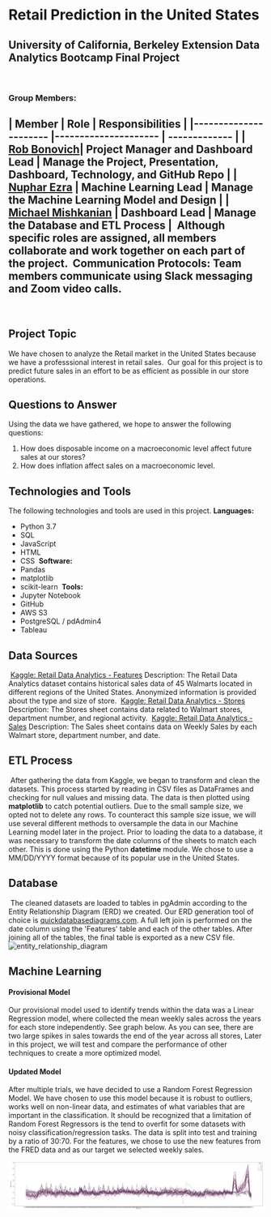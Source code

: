 # Retail Prediction in the United States
​
University of California, Berkeley Extension Data Analytics Bootcamp Final Project
​
---
​
### Group Members:
​
| Member               	| Role 	                 | Responsibilities                                                 |
|----------------------	|---------------------   | -------------                                                    |
| [Rob Bonovich](https://github.com/rbobo22)|  Project Manager and Dashboard Lead    	 |  Manage the Project, Presentation, Dashboard, Technology, and GitHub Repo   |
| [Nuphar Ezra](https://github.com/nupharezra)    	|  Machine Learning Lead         |  Manage the Machine Learning Model and Design                             |
| [Michael Mishkanian](https://github.com/Mishkanian)       	|  Dashboard Lead |  Manage the Database and ETL Process 	                |
​
Although specific roles are assigned, all members collaborate and work together on each part of the project. 
​
**Communication Protocols:** Team members communicate using Slack messaging and Zoom video calls.
​
---
​
## Project Topic
We have chosen to analyze the Retail market in the United States because we have a professsional interest in retail sales.
​
Our goal for this project is to predict future sales in an effort to be as efficient as possible in our store operations. 
​
## Questions to Answer
Using the data we have gathered, we hope to answer the following questions:
​
1. How does disposable income on a macroeconomic level affect future sales at our stores?
​
2. How does inflation affect sales on a macroeconomic level.
​
## Technologies and Tools
The following technologies and tools are used in this project.
​
**Languages:**
- Python 3.7
- SQL
- JavaScript
- HTML
- CSS
​
**Software:**
- Pandas
- matplotlib
- scikit-learn
​
**Tools:**
- Jupyter Notebook
- GitHub
- AWS S3
- PostgreSQL / pdAdmin4
- Tableau
​
## Data Sources
​
[Kaggle: Retail Data Analytics - Features](https://www.kaggle.com/manjeetsingh/retaildataset?select=Features+data+set.csv)
Description: The Retail Data Analytics dataset contains historical sales data of 45 Walmarts located in different regions of the United States. Anonymized information is provided about the type and size of store.
​
[Kaggle: Retail Data Analytics - Stores](https://www.kaggle.com/manjeetsingh/retaildataset?select=Features+data+set.csv)
Description: The Stores sheet contains data related to Walmart stores, department number, and regional activity.
​
[Kaggle: Retail Data Analytics - Sales](https://www.kaggle.com/manjeetsingh/retaildataset?select=Features+data+set.csv)
Description: The Sales sheet contains data on Weekly Sales by each Walmart store, department number, and date.
​
## ETL Process
​
After gathering the data from Kaggle, we began to transform and clean the datasets. This process started by reading in CSV files as DataFrames and checking for null values and missing data. The data is then plotted using **matplotlib** to catch potential outliers. Due to the small sample size, we opted not to delete any rows. To counteract this sample size issue, we will use several different methods to oversample the data in our Machine Learning model later in the project. Prior to loading the data to a database, it was necessary to transform the date columns of the sheets to match each other. This is done using the Python **datetime** module. We chose to use a MM/DD/YYYY format because of its popular use in the United States.
​
## Database
​
The cleaned datasets are loaded to tables in pgAdmin according to the Entity Relationship Diagram (ERD) we created. Our ERD generation tool of choice is [quickdatabasediagrams.com](https://www.quickdatabasediagrams.com/). A full left join is performed on the date column using the 'Features' table and each of the other tables. After joining all of the tables, the final table is exported as a new CSV file.
​
![entity_relationship_diagram]()
​
## Machine Learning

#### Provisional Model

Our provisional model used to identify trends within the data was a Linear Regression model, where collected the mean weekly sales across the years for each store independently. See graph below. As you can see, there are two large spikes in sales towards the end of the year across all stores, 
 Later in this project, we will test and compare the performance of other techniques to create a more optimized model.

#### Updated Model

After multiple trials, we have decided to use a Random Forest Regression Model. We have chosen to use this model because it is robust to outliers, works well on non-linear data, and estimates of what variables that are important in the classification. It should be recognized that a limitation of Random Forest Regressors is the tend to overfit for some datasets with noisy classification/regression tasks. The data is split into test and training by a ratio of 30:70. For the features, we chose to use the new features from the FRED data and as our target we selected weekly sales.

![Month_day_vs_Weekly_sales_per_year.png](Month_day_vs_Weekly_sales_per_year.png)
